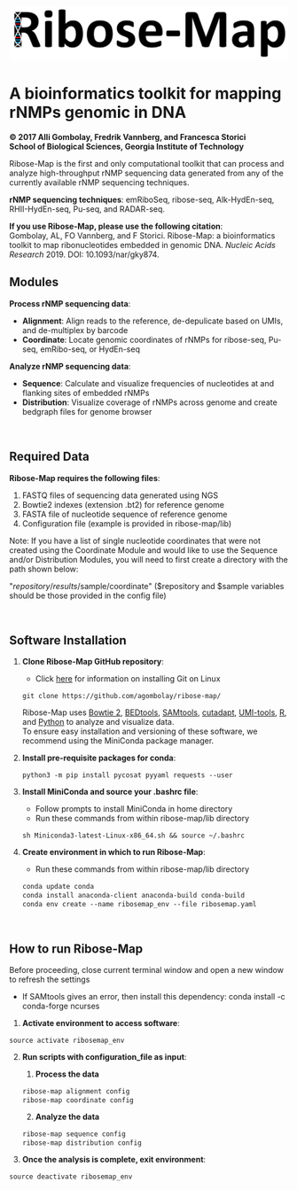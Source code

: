 ![Logo](https://github.com/agombolay/Images/blob/master/Logo.png)
# A bioinformatics toolkit for mapping rNMPs genomic in DNA
**© 2017 Alli Gombolay, Fredrik Vannberg, and Francesca Storici**  
**School of Biological Sciences, Georgia Institute of Technology**

Ribose-Map is the first and only computational toolkit that can process and analyze high-throughput rNMP sequencing data generated from any of the currently available rNMP sequencing techniques.

**rNMP sequencing techniques**:
emRiboSeq, ribose-seq, Alk-HydEn-seq, RHII-HydEn-seq, Pu-seq, and RADAR-seq.

**If you use Ribose-Map, please use the following citation**:  
Gombolay, AL, FO Vannberg, and F Storici. Ribose-Map: a bioinformatics toolkit to map ribonucleotides embedded in genomic DNA. *Nucleic Acids Research* 2019. DOI: 10.1093/nar/gky874.

## Modules
**Process rNMP sequencing data**:  
* **Alignment**: Align reads to the reference, de-depulicate based on UMIs, and de-multiplex by barcode  
* **Coordinate**: Locate genomic coordinates of rNMPs for ribose-seq, Pu-seq, emRibo-seq, or HydEn-seq  

**Analyze rNMP sequencing data**:  
* **Sequence**: Calculate and visualize frequencies of nucleotides at and flanking sites of embedded rNMPs  
* **Distribution**: Visualize coverage of rNMPs across genome and create bedgraph files for genome browser  
 
&nbsp;
## Required Data
**Ribose-Map requires the following files**:
1. FASTQ files of sequencing data generated using NGS
2. Bowtie2 indexes (extension .bt2) for reference genome
3. FASTA file of nucleotide sequence of reference genome
4. Configuration file (example is provided in ribose-map/lib)

Note: If you have a list of single nucleotide coordinates that were not created using the Coordinate Module and would like to use the Sequence and/or Distribution Modules, you will need to first create a directory with the path shown below:

"$repository/results/$sample/coordinate" ($repository and $sample variables should be those provided in the config file)

&nbsp;
## Software Installation

1. **Clone Ribose-Map GitHub repository**:  
   * Click [here](https://git-scm.com/book/en/v2/Getting-Started-Installing-Git) for information on installing Git on Linux
   ```
   git clone https://github.com/agombolay/ribose-map/
   ```
   
    Ribose-Map uses [Bowtie 2](https://sourceforge.net/projects/bowtie-bio/files/bowtie2/2.3.1), [BEDtools](http://bedtools.readthedocs.io/en/latest/content/installation.html), [SAMtools](http://www.htslib.org/download/), [cutadapt](http://cutadapt.readthedocs.io/en/stable/), [UMI-tools](https://github.com/CGATOxford/UMI-tools), [R](https://cran.r-project.org/), and [Python](https://www.python.org/) to analyze and visualize data.  
To ensure easy installation and versioning of these software, we recommend using the MiniConda package manager.

2. **Install pre-requisite packages for conda**:
   ```
   python3 -m pip install pycosat pyyaml requests --user
   ```

3. **Install MiniConda and source your .bashrc file**:  
   * Follow prompts to install MiniConda in home directory
   * Run these commands from within ribose-map/lib directory
   ```
   sh Miniconda3-latest-Linux-x86_64.sh && source ~/.bashrc
   ```

4. **Create environment in which to run Ribose-Map**:  
   * Run these commands from within ribose-map/lib directory
   ```
   conda update conda
   conda install anaconda-client anaconda-build conda-build
   conda env create --name ribosemap_env --file ribosemap.yaml
   ```

&nbsp;
## How to run Ribose-Map
Before proceeding, close current terminal window and open a new window to refresh the settings  
* If SAMtools gives an error, then install this dependency: conda install -c conda-forge ncurses

1. **Activate environment to access software**:
```
source activate ribosemap_env
```

2. **Run scripts with configuration_file as input**:

     1. **Process the data**
     ```
     ribose-map alignment config
     ribose-map coordinate config
     ```
     2. **Analyze the data**
     ```
     ribose-map sequence config
     ribose-map distribution config
     ```

3. **Once the analysis is complete, exit environment**:  
```
source deactivate ribosemap_env
```
